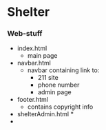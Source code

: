 # Shelter


### Web-stuff
* index.html
  * main page
* navbar.html
  * navbar containing link to:
    * 211 site
    * phone number
    * admin page
* footer.html
  * contains copyright info
* shelterAdmin.html
  * 
* 

